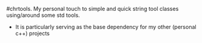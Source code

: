 #chrtools.
My personal touch to simple and quick string tool classes using/around some std tools.
 - It is particularly serving as the base dependency for my other (personal c++) projects
